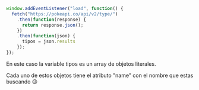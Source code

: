 ``` javascript
window.addEventListener("load", function() {
  fetch("https://pokeapi.co/api/v2/type/")
    .then(function(response) {
      return response.json();
    })
    .then(function(json) {
      tipos = json.results
    });
});
```

En este caso la variable tipos es un array de objetos literales.

Cada uno de estos objetos tiene el atributo "name" con el nombre que estas buscando :wink:
